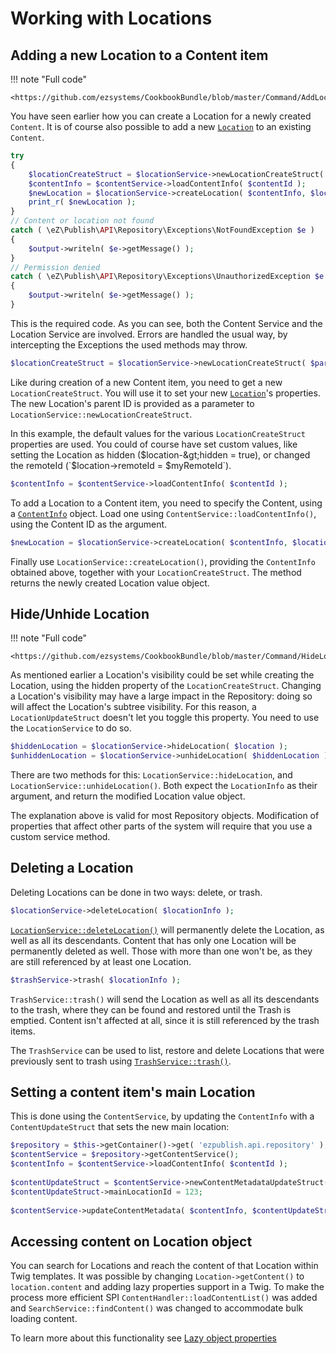 # Working with Locations
 
## Adding a new Location to a Content item
 
!!! note "Full code"
 
    <https://github.com/ezsystems/CookbookBundle/blob/master/Command/AddLocationToContentCommand.php>
 
You have seen earlier how you can create a Location for a newly created `Content`. It is of course also possible to add a new [`Location`](https://github.com/ezsystems/ezpublish-kernel/blob/master/eZ/Publish/API/Repository/Values/Content/Location.php) to an existing `Content`.
 
``` php
try
{
    $locationCreateStruct = $locationService->newLocationCreateStruct( $parentLocationId );
    $contentInfo = $contentService->loadContentInfo( $contentId );
    $newLocation = $locationService->createLocation( $contentInfo, $locationCreateStruct );
    print_r( $newLocation );
}
// Content or location not found
catch ( \eZ\Publish\API\Repository\Exceptions\NotFoundException $e )
{
    $output->writeln( $e->getMessage() );
}
// Permission denied
catch ( \eZ\Publish\API\Repository\Exceptions\UnauthorizedException $e )
{
    $output->writeln( $e->getMessage() );
}
```

This is the required code. As you can see, both the Content Service and the Location Service are involved. Errors are handled the usual way, by intercepting the Exceptions the used methods may throw.
 
``` php
$locationCreateStruct = $locationService->newLocationCreateStruct( $parentLocationId );
```
 
Like during creation of a new Content item, you need to get a new `LocationCreateStruct`. You will use it to set your new [`Location`](https://github.com/ezsystems/ezpublish-kernel/blob/master/eZ/Publish/API/Repository/Values/Content/Location.php)'s properties. The new Location's parent ID is provided as a parameter to `LocationService::newLocationCreateStruct`.
 
In this example, the default values for the various `LocationCreateStruct` properties are used. You could of course have set custom values, like setting the Location as hidden ($location-&gt;hidden = true), or changed the remoteId (`$location->remoteId = $myRemoteId`).
 
``` php
$contentInfo = $contentService->loadContentInfo( $contentId );
```
 
To add a Location to a Content item, you need to specify the Content, using a [`ContentInfo`](http://apidoc.ez.no/sami/trunk/NS/html/eZ/Publish/API/Repository/Values/Content/ContentInfo.html) object. Load one using `ContentService::loadContentInfo()`, using the Content ID as the argument.
 
``` php
$newLocation = $locationService->createLocation( $contentInfo, $locationCreateStruct );
```
 
Finally use `LocationService::createLocation()`, providing the `ContentInfo` obtained above, together with your `LocationCreateStruct`. The method returns the newly created Location value object.
 
## Hide/Unhide Location
 
!!! note "Full code"

    <https://github.com/ezsystems/CookbookBundle/blob/master/Command/HideLocationCommand.php>
 
As mentioned earlier a Location's visibility could be set while creating the Location, using the hidden property of the `LocationCreateStruct`. Changing a Location's visibility may have a large impact in the Repository: doing so will affect the Location's subtree visibility. For this reason, a `LocationUpdateStruct` doesn't let you toggle this property. You need to use the `LocationService` to do so.
 
``` php
$hiddenLocation = $locationService->hideLocation( $location );
$unhiddenLocation = $locationService->unhideLocation( $hiddenLocation );
```
 
There are two methods for this: `LocationService::hideLocation`, and `LocationService::unhideLocation()`. Both expect the `LocationInfo` as their argument, and return the modified Location value object.
 
The explanation above is valid for most Repository objects. Modification of properties that affect other parts of the system will require that you use a custom service method.
 
## Deleting a Location
 
Deleting Locations can be done in two ways: delete, or trash.
 
``` php
$locationService->deleteLocation( $locationInfo );
```
 
[`LocationService::deleteLocation()`](http://apidoc.ez.no/sami/trunk/NS/html/eZ/Publish/API/Repository/LocationService.html#method_deleteLocation) will permanently delete the Location, as well as all its descendants. Content that has only one Location will be permanently deleted as well. Those with more than one won't be, as they are still referenced by at least one Location.
 
``` php
$trashService->trash( $locationInfo );
```
 
`TrashService::trash()` will send the Location as well as all its descendants to the trash, where they can be found and restored until the Trash is emptied. Content isn't affected at all, since it is still referenced by the trash items.
 
The `TrashService` can be used to list, restore and delete Locations that were previously sent to trash using [`TrashService::trash()`](http://apidoc.ez.no/sami/trunk/NS/html/eZ/Publish/API/Repository/TrashService.html#method_trash).
 
## Setting a content item's main Location
 
This is done using the `ContentService`, by updating the `ContentInfo` with a `ContentUpdateStruct` that sets the new main location:
 
``` php
$repository = $this->getContainer()->get( 'ezpublish.api.repository' );
$contentService = $repository->getContentService();
$contentInfo = $contentService->loadContentInfo( $contentId );
 
$contentUpdateStruct = $contentService->newContentMetadataUpdateStruct();
$contentUpdateStruct->mainLocationId = 123;
 
$contentService->updateContentMetadata( $contentInfo, $contentUpdateStruct );
```

## Accessing content on Location object

You can search for Locations and reach the content of that Location within Twig templates.
It was possible by changing `Location->getContent()` to `location.content` and adding lazy properties support in a Twig.
To make the process more efficient SPI `ContentHandler::loadContentList()` was added and `SearchService::findContent()` was changed to accommodate bulk loading content.

To learn more about this functionality see [Lazy object properties](https://github.com/ezsystems/ezpublish-kernel/blob/master/doc/specifications/api/lazy_properties.md)